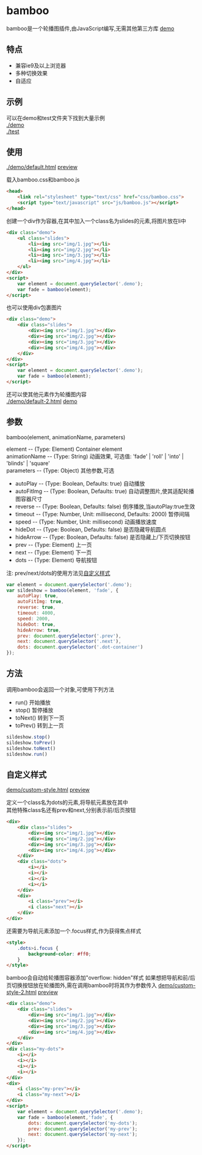 # bamboo
 
bamboo是一个轮播图插件,由JavaScript编写,无需其他第三方库
[demo](http://htmlpreview.github.io/?https://github.com/Aaron-Bird/bamboo/blob/master/test/div-response.html) 

## 特点
- 兼容ie9及以上浏览器
- 多种切换效果
- 自适应

## 示例
可以在demo和test文件夹下找到大量示例  
[./demo](/demo)  
[./test](/test)  

## 使用

[./demo/default.html](/demo/default.html) [preview](http://htmlpreview.github.io/?https://github.com/Aaron-Bird/bamboo/blob/master/demo/default.html)  

载入bamboo.css和bamboo.js
```HTML
<head>
    <link rel="stylesheet" type="text/css" href="css/bamboo.css">
    <script type="text/javascript" src="js/bamboo.js"></script>
</head>
```
创建一个div作为容器,在其中加入一个class名为slides的元素,将图片放在li中  
```HTML
<div class="demo">
    <ul class="slides">
        <li><img src="img/1.jpg"></li>
        <li><img src="img/2.jpg"></li>
        <li><img src="img/3.jpg"></li>
        <li><img src="img/4.jpg"></li>
    </ul> 
</div>  
<script>
    var element = document.querySelector('.demo');
    var fade = bamboo(element);
</script>
```
也可以使用div包裹图片
```HTML
<div class="demo">
    <div class="slides">
        <div><img src="img/1.jpg"></div>
        <div><img src="img/2.jpg"></div>
        <div><img src="img/3.jpg"></div>
        <div><img src="img/4.jpg"></div>
    </div> 
</div>  
<script>
    var element = document.querySelector('.demo');
    var fade = bamboo(element);
</script>
```

还可以使其他元素作为轮播图内容   
[./demo/default-2.html](/demo/default-2.html)  [demo](http://htmlpreview.github.io/?https://github.com/Aaron-Bird/bamboo/blob/master/demo/default-2.html)

## 参数
bamboo(element, animationName, parameters)

element -- (Type: Element) Container element  
animationName -- (Type: String) 动画效果, 可选值: 'fade' | 'roll' | 'into' | 'blinds' | 'square'  
parameters -- (Type: Object) 其他参数,可选
- autoPlay -- (Type: Boolean, Defaults: true) 自动播放
- autoFitImg -- (Type: Boolean, Defaults: true) 自动调整图片,使其适配轮播图容器尺寸
- reverse -- (Type: Boolean, Defaults: false) 倒序播放,当autoPlay:true生效
- timeout -- (Type: Number, Unit: millisecond, Defaults: 2000) 暂停间隔
- speed -- (Type: Number, Unit: millisecond) 动画播放速度
- hideDot -- (Type: Boolean, Defaults: false) 是否隐藏导航圆点
- hideArrow -- (Type: Boolean, Defaults: false) 是否隐藏上/下页切换按钮
- prev -- (Type: Element) 上一页
- next -- (Type: Element) 下一页
- dots -- (Type: Element) 导航按钮

注: prev/next/dots的使用方法见[自定义样式](#自定义样式)
```javascript
var element = document.querySelector('.demo');
var sildeshow = bamboo(element, 'fade', {
    autoPlay: true,
    autoFitImg: true,
    reverse: true,
    timeout: 4000,
    speed: 2000,
    hideDot: true,
    hideArrow: true,
    prev: document.querySelector('.prev'),
    next: document.querySelector('.next'),
    dots: document.querySelector('.dot-container')
});
```
## 方法
调用bamboo会返回一个对象,可使用下列方法  
- run() 开始播放
- stop() 暂停播放
- toNext() 转到下一页
- toPrev() 转到上一页

```javascript
sildeshow.stop()
sildeshow.toPrev()
sildeshow.toNext()
sildeshow.run()
```
## 自定义样式
[demo/custom-style.html](/demo/custom-style.html) [preview](http://htmlpreview.github.io/?https://github.com/Aaron-Bird/bamboo/blob/master/demo/custom-style.html)  

定义一个class名为dots的元素,将导航元素放在其中  
其他特殊class名还有prev和next,分别表示前/后页按钮  
```html
<div>
    <div class="slides">
        <div><img src="img/1.jpg"></div>
        <div><img src="img/2.jpg"></div>
        <div><img src="img/3.jpg"></div>
        <div><img src="img/4.jpg"></div>
    </div> 
    <div class="dots">
        <i></i>
        <i></i>
        <i></i>
        <i></i>
    </div>
    <div>
        <i class="prev"></i>
        <i class="next"></i>
    </div>
</div> 
```
还需要为导航元素添加一个.focus样式,作为获得焦点样式
```HTML
<style>
    .dots>i.focus {
        background-color: #ff0;
    }
</style>
```

bamboo会自动给轮播图容器添加"overflow: hidden"样式
如果想把导航和前/后页切换按钮放在轮播图外,需在调用bamboo时将其作为参数传入
[demo/custom-style-2.html](/demo/custom-style-2.html) [preview](http://htmlpreview.github.io/?https://github.com/Aaron-Bird/bamboo/blob/master/demo/custom-style-2.html)
```html
<div class="demo"> 
    <div class="slides">
        <div><img src="img/1.jpg"></div>
        <div><img src="img/2.jpg"></div>
        <div><img src="img/3.jpg"></div>
        <div><img src="img/4.jpg"></div>
    </div> 
</div> 
<div class="my-dots">
    <i></i>
    <i></i>
    <i></i>
    <i></i>
</div>
<div>
    <i class="my-prev"></i>
    <i class="my-next"></i>
</div>
<script>
    var element = document.querySelector('.demo');
    var fade = bamboo(element,'fade', {
        dots: document.querySelector('my-dots');
        prev: document.querySelector('my-prev');
        next: document.querySelector('my-next');
    });
</script>
```
